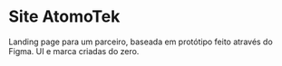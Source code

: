 <h1> Site AtomoTek </h1>
Landing page para um parceiro, baseada em protótipo feito através do Figma.
UI e marca criadas do zero.
